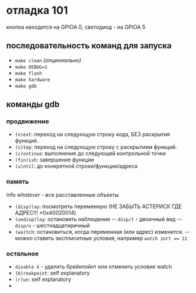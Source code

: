 # отладка 101
кнопка находится на GPIOA 0, светодиод - на GPIOA 5
## последовательность команд для запуска

- `make clean` _(опционально)_
- `make DEBUG=1`
- `make flash`
- `make hardware`
- `make gdb`

## команды gdb

### продвижение
- `(n)ext`: переход на следующую строку кода, БЕЗ раскрытия функций.
- `(s)tep`: переход на следующую строку с раскрытием функций.
- `(c)ontinue`: выполнение до следующей контрольной точки
- `(fin)ish`: завершение функции
- `(u)ntil`: до конкретной строки/функции/адреса

### память
info _whatever_ - все расставленные объекты


- `(disp)lay`: посмотреть переменную (НЕ ЗАБЫТЬ АСТЕРИСК ГДЕ АДРЕС!!! *0x40020014)
- `(undisp)lay`: остановить наблюдение
-- `disp/t` \- двоичный вид
-- `disp/x` \- шестнадцатиричный
- `(wa)tch`: остановиться, когда переменная (или адрес) изменится. 
-- можно ставить эксплиситные условия, например `watch zort == 11`

### остальное
- `disable X` - удалить брейкпойнт или отменить условие watch
- `(b)reakpoint`: self explanatory
- `(r)un`: self explanatory 
- 